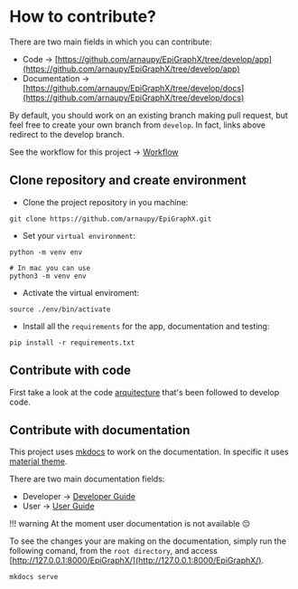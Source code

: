 # How to contribute?
There are two main fields in which you can contribute:

* Code -> [https://github.com/arnaupy/EpiGraphX/tree/develop/app](https://github.com/arnaupy/EpiGraphX/tree/develop/app)
* Documentation -> [https://github.com/arnaupy/EpiGraphX/tree/develop/docs](https://github.com/arnaupy/EpiGraphX/tree/develop/docs)

By default, you should work on an existing branch making pull request, but feel free to create your own branch from `develop`. In fact, links above redirect to the develop branch.

See the workflow for this project -> [Workflow](./dev-guide/Workflow.md)

## Clone repository and create environment
* Clone the project repository in you machine:
```
git clone https://github.com/arnaupy/EpiGraphX.git
```

* Set your `virtual environment`:
```
python -m venv env

# In mac you can use
python3 -m venv env
```

* Activate the virtual enviroment:
```
source ./env/bin/activate
```
* Install all the `requirements` for the app, documentation and testing:
```
pip install -r requirements.txt
```

## Contribute with code
First take a look at the code [arquitecture](./dev-guide/Architecture.md) that's been followed to develop code.

## Contribute with documentation
This project uses [mkdocs](https://www.mkdocs.org/) to work on the documentation. In specific it uses [material theme](https://squidfunk.github.io/mkdocs-material/). 

There are two main documentation fields:

* Developer -> [Developer Guide](dev-guide/QuickStart/QuickStart.md)
* User -> [User Guide](user-guide/GettingStarted.md)

!!! warning
    At the moment user documentation is not available :pensive:

To see the changes your are making on the documentation, simply run the following comand, from the `root directory`, and access [http://127.0.0.1:8000/EpiGraphX/](http://127.0.0.1:8000/EpiGraphX/).
```
mkdocs serve
```



